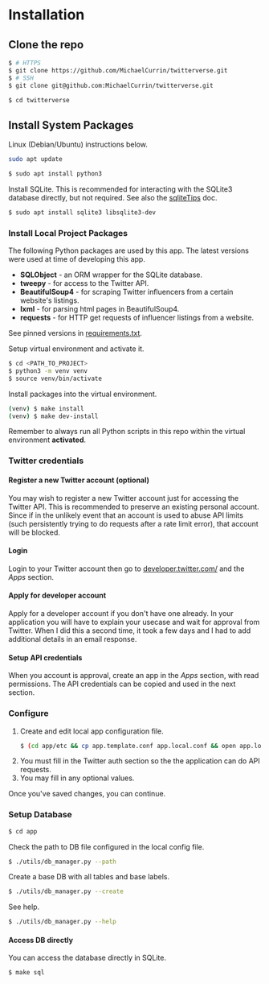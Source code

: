 # Installation

## Clone the repo

```bash
$ # HTTPS
$ git clone https://github.com/MichaelCurrin/twitterverse.git
$ # SSH
$ git clone git@github.com:MichaelCurrin/twitterverse.git
```
```bash
$ cd twitterverse
```

## Install System Packages

Linux (Debian/Ubuntu) instructions below.


```bash
sudo apt update
```

```bash
$ sudo apt install python3
```

Install SQLite. This is recommended for interacting with the SQLite3 database directly, but not required. See also the [sqliteTips](usage_tips/sqlite.md) doc.

```bash
$ sudo apt install sqlite3 libsqlite3-dev
```


### Install Local Project Packages

The following Python packages are used by this app. The latest versions were used at time of developing this app.

- **SQLObject** - an ORM wrapper for the SQLite database.
- **tweepy** - for access to the Twitter API.
- **BeautifulSoup4** - for scraping Twitter influencers from a certain website's listings.
- **lxml** - for parsing html pages in BeautifulSoup4.
- **requests** - for HTTP get requests of influencer listings from a website.

See pinned versions in [requirements.txt](/requirements.txt).

Setup virtual environment and activate it.

```bash
$ cd <PATH_TO_PROJECT>
$ python3 -m venv venv
$ source venv/bin/activate
```

Install packages into the virtual environment.

```bash
(venv) $ make install
(venv) $ make dev-install
```

Remember to always run all Python scripts in this repo within the virtual environment **activated**.


### Twitter credentials

#### Register a new Twitter account (optional)

You may wish to register a new Twitter account just for accessing the Twitter API. This is recommended to preserve an existing personal account. Since if in the unlikely event that an account is used to abuse API limits (such persistently trying to do requests after a rate limit error), that account will be blocked.

#### Login

Login to your Twitter account then go to [developer.twitter.com/](https://developer.twitter.com/) and the _Apps_ section.

#### Apply for developer account

Apply for a developer account if you don't have one already. In your application you will have to explain your usecase and wait for approval from Twitter. When I did this a second time, it took a few days and I had to add additional details in an email response.

#### Setup API credentials

When you account is approval, create an app in the _Apps_ section, with read permissions. The API credentials can be copied and used in the next section.


### Configure

1. Create and edit local app configuration file.
    ```bash
    $ (cd app/etc && cp app.template.conf app.local.conf && open app.local.conf)
    ```
2. You must fill in the Twitter auth section so the the application can do API requests.
3. You may fill in any optional values.

Once you've saved changes, you can continue.

### Setup Database


```bash
$ cd app
```

Check the path to DB file configured in the local config file.

```bash
$ ./utils/db_manager.py --path
```

Create a base DB with all tables and base labels.

```bash
$ ./utils/db_manager.py --create
```

See help.

```bash
$ ./utils/db_manager.py --help
```

#### Access DB directly

You can access the database directly in SQLite.

```bash
$ make sql
```

